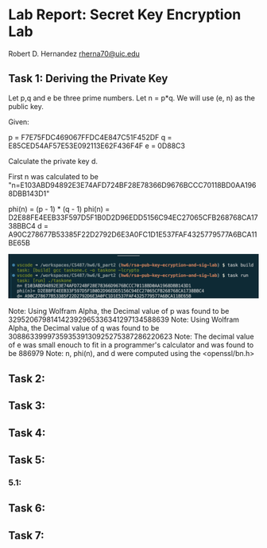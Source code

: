 # Lab Report: Secret Key Encryption Lab <!-- omit in toc -->

Robert D. Hernandez <rherna70@uic.edu>

## Task 1: Deriving the Private Key

Let p,q and e be three prime numbers.  Let n = p*q.  We will use (e, n) as the public key.

Given:

p = F7E75FDC469067FFDC4E847C51F452DF
q = E85CED54AF57E53E092113E62F436F4F
e = 0D88C3

Calculate the private key d.


First n was calculated to be "n=E103ABD94892E3E74AFD724BF28E78366D9676BCCC70118BD0AA1968DBB143D1"

phi(n) = (p - 1) * (q - 1)
phi(n) = D2E88FE4EEB33F597D5F1B0D2D96EDD5156C94EC27065CFB268768CA1738BBC4
d = A90C278677B53385F22D2792D6E3A0FC1D1E537FAF4325779577A6BCA11BE65B

![alt text](images/taskone.png)

Note: Using Wolfram Alpha, the Decimal value of p was found to be 329520679814142392965336341297134588639
Note: Using Wolfram Alpha, the Decimal value of q was found to be 308863399973593539130925275387286220623
Note: The decimal value of e was small enouch to fit in a programmer's calculator and was found to be 886979
Note: n, phi(n), and d were computed using the <openssl/bn.h>

## Task 2:
## Task 3:
## Task 4:
## Task 5:
### 5.1:
## Task 6:
## Task 7:
